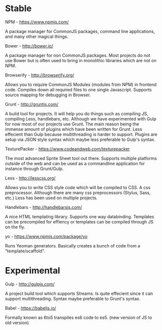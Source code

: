 # Stable

NPM - https://www.npmjs.com/

A package manager for CommonJS packages, command line applications, and many other magical things.

Bower - http://bower.io/

A package manager for non CommonJS packages. Most projects do not use Bower but is often used
to bring in monolithic libraries which are not on NPM.

Browserify - http://browserify.org/

Allows you to require CommonJS Modules (modules from NPM) in frontend code. Compiles down
all required files to one single Javascript. Supports source mapping for debugging in Browser.

Grunt - http://gruntjs.com/

A build tool for projects. It will help you do things such as compiling JS, compiling Less, 
handlebars, etc. Although we have experimented with Gulp for now most of our projects use 
Grunt. The main reason being the immense amount of plugins which have been written for Grunt.
Less effecient than Gulp because multithreading is harder to support. Plugins are setup via
JSON style syntax which maybe less preferable to Gulp's syntax.

TexturePacker - https://www.codeandweb.com/texturepacker

The most advanced Sprite Sheet tool out there. Supports multiple platforms outside of the web
and can be used as a commandline application for instance through Grunt/Gulp.

Less - http://lesscss.org/

Allows you to write CSS style code which will be compiled to CSS. A css preprocessor. Although
there are many css preprocessors (Stylus, Sass, etc.) Less has been used on multiple projects.

Handlebars - http://handlebarsjs.com/

A nice HTML templating library. Supports one way databinding. Templates can be precompiled 
for effiency or templates can be compiled through JS on the fly.

yo - https://www.npmjs.com/package/yo

Runs Yeoman generators. Basically creates a bunch of code from a "template/scaffold".



# Experimental

Gulp - http://gulpjs.com/

A project build tool which supports Streams. Is quite effecient since it can support multithreading.
Syntax maybe preferable to Grunt's syntax.

Babel - https://babeljs.io/

Formally known as 6to5 transpiles es6 code to es5. (new version of JS to old version)
